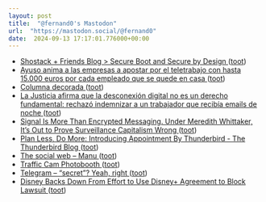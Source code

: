 ```yaml
---
layout: post
title:  "@fernand0's Mastodon"
url:  "https://mastodon.social/@fernand0"
date:  2024-09-13 17:17:01.776000+00:00
---
```

*  [Shostack + Friends Blog > Secure Boot and Secure by Design ](https://shostack.org/blog/secure-boot-and-secure-by-design) ([toot](https://mastodon.social/@fernand0/113131377247809386))
*  [Ayuso anima a las empresas a apostar por el teletrabajo con hasta 15.000 euros por cada empleado que se quede en casa ](https://www.genbeta.com/actualidad/ayuso-anima-a-empresas-a-apostar-teletrabajo-15-000-euros-cada-empleado-que-se-quede-cas) ([toot](https://mastodon.social/@fernand0/113131279610762639))
*  [Columna decorada ](https://www.flickr.com/photos/fernand0/53945196477) ([toot](https://mastodon.social/@fernand0/113131275242601477))
*  [La Justicia afirma que la desconexión digital no es un derecho fundamental: rechazó indemnizar a un trabajador que recibía emails de noche ](https://www.genbeta.com/actualidad/justicia-afirma-que-desconexion-digital-no-derecho-fundamental-rechazo-indemnizar-a-trabajador-que-recibia-emails-noch) ([toot](https://mastodon.social/@fernand0/113131010192738118))
*  [Signal Is More Than Encrypted Messaging. Under Meredith Whittaker, It’s Out to Prove Surveillance Capitalism Wrong ](https://www.wired.com/story/meredith-whittaker-signal) ([toot](https://mastodon.social/@fernand0/113130633243445063))
*  [Plan Less, Do More: Introducing Appointment By Thunderbird - The Thunderbird Blog ](https://blog.thunderbird.net/2024/08/plan-less-do-more-introducing-appointment-by-thunderbird) ([toot](https://mastodon.social/@fernand0/113129980709224923))
*  [The social web – Manu  ](https://manuelmoreale.com/the-social-web) ([toot](https://mastodon.social/@fernand0/113129827495131109))
*  [Traffic Cam Photobooth ](https://trafficcamphotobooth.com) ([toot](https://mastodon.social/@fernand0/113129593553929167))
*  [Telegram – “secret”? Yeah, right ](https://usa.kaspersky.com/blog/telegram-why-nobody-uses-secret-chats/27662) ([toot](https://mastodon.social/@fernand0/113129253965916846))
*  [Disney Backs Down From Effort to Use Disney+ Agreement to Block Lawsuit ](https://www.nytimes.com/2024/08/20/nyregion/disney-arbitration-allergy-death-lawsuit.htm) ([toot](https://mastodon.social/@fernand0/113128989212590178))
